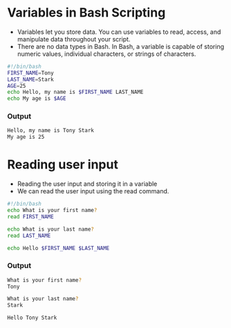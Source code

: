 # Variables in Bash Scripting

- Variables let you store data. You can use variables to read, access, and manipulate data throughout your script.
- There are no data types in Bash. In Bash, a variable is capable of storing numeric values, individual characters, or strings of characters.

```bash
#!/bin/bash
FIRST_NAME=Tony
LAST_NAME=Stark
AGE=25
echo Hello, my name is $FIRST_NAME LAST_NAME
echo My age is $AGE
```

### Output
```bash
Hello, my name is Tony Stark
My age is 25
```

# Reading user input
- Reading the user input and storing it in a variable
- We can read the user input using the read command.

```bash
#!/bin/bash
echo What is your first name?
read FIRST_NAME

echo What is your last name?
read LAST_NAME

echo Hello $FIRST_NAME $LAST_NAME
```

### Output
```bash
What is your first name?
Tony

What is your last name?
Stark

Hello Tony Stark
```
